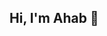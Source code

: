 ## Hi, I'm Ahab 👋

<!--
**Ayyhab/Ayyhab** is a ✨ _special_ ✨ repository because its `README.md` (this file) appears on your GitHub profile.

Here are some ideas to get you started:

- 🔭 I’m currently working on making an education-based website for UBC.
- 🌱 I’m currently learning Rag chatbot using langchain and remix models
- 📫 How to reach me: ahabmasudsiddiqui@gmail.com

